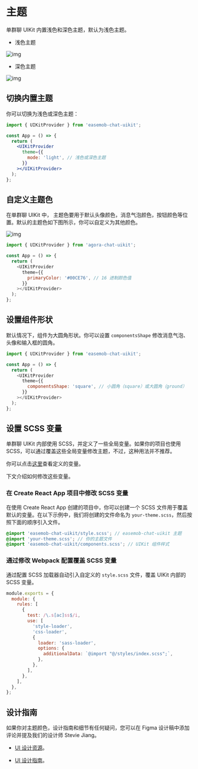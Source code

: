 # 主题

<Toc />

单群聊 UIKit 内置浅色和深色主题，默认为浅色主题。

- 浅色主题

![img](@static/images/uikit/chatuikit/web/light_mode.png)

- 深色主题

![img](@static/images/uikit/chatuikit/web/dark_mode.png)

## 切换内置主题

你可以切换为浅色或深色主题：

```jsx
import { UIKitProvider } from 'easemob-chat-uikit';

const App = () => {
  return (
    <UIKitProvider
      theme={{
        mode: 'light', // 浅色或深色主题
      }}
    ></UIKitProvider>
  );
};
```

## 自定义主题色

在单群聊 UIKit 中， 主题色要用于默认头像颜色，消息气泡颜色，按钮颜色等位置。默认的主题色如下图所示，你可以自定义为其他颜色。

![img](@static/images/uikit/chatweb/image.png)

```javascript
import { UIKitProvider } from 'agora-chat-uikit';

const App = () => {
  return (
    <UIKitProvider
      theme={{
        primaryColor: '#00CE76', // 16 进制颜色值
      }}
    ></UIKitProvider>
  );
};
```

## 设置组件形状

默认情况下，组件为大圆角形状。你可以设置 `componentsShape` 修改消息气泡、头像和输入框的圆角。

```javascript
import { UIKitProvider } from 'easemob-chat-uikit';

const App = () => {
  return (
    <UIKitProvider
      theme={{
        componentsShape: 'square', // 小圆角（square）或大圆角（ground）
      }}
    ></UIKitProvider>
  );
};
```

## 设置 SCSS 变量

单群聊 UIKit 内部使用 SCSS，并定义了一些全局变量。如果你的项目也使用 SCSS，可以通过覆盖这些全局变量修改主题，不过，这种用法并不推荐。

你可以点击[这里](https://github.com/easemob/Easemob-UIKit-web/blob/dev/common/style/themes/default.scss)查看定义的变量。

下文介绍如何修改这些变量。

### 在 Create React App 项目中修改 SCSS 变量 

在使用 Create React App 创建的项目中，你可以创建一个 SCSS 文件用于覆盖默认的变量。在以下示例中，我们将创建的文件命名为 `your-theme.scss`，然后按照下面的顺序引入文件。 

```scss
@import 'easemob-chat-uikit/style.scss'; // easemob-chat-uikit 主题
@import 'your-theme.scss'; // 你的主题文件
@import 'easemob-chat-uikit/components.scss'; // UIKit 组件样式
```

### 通过修改 Webpack 配置覆盖 SCSS 变量

通过配置 SCSS 加载器自动引入自定义的 `style.scss` 文件，覆盖 UIKit 内部的 SCSS 变量。

```javascript
module.exports = {
  module: {
    rules: [
      {
        test: /\.s[ac]ss$/i,
        use: [
          'style-loader',
          'css-loader',
          {
            loader: 'sass-loader',
            options: {
              additionalData: `@import "@/styles/index.scss";`,
            },
          },
        ],
      },
    ],
  },
};
```

## 设计指南

如果你对主题颜色，设计指南和细节有任何疑问，您可以在 Figma 设计稿中添加评论并提及我们的设计师 Stevie Jiang。

- [UI 设计资源](https://www.figma.com/community/file/1322495388317476706/chatroom-uikit)。

- [UI 设计指南](design_guide.html)。
